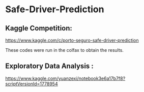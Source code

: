 # Safe-Driver-Prediction

## Kaggle Competition: 
https://www.kaggle.com/c/porto-seguro-safe-driver-prediction

These codes were run in the colfax to obtain the results.

## Exploratory Data Analysis : 
https://www.kaggle.com/yuanzexi/notebook3e6a17b7f8?scriptVersionId=1778954
